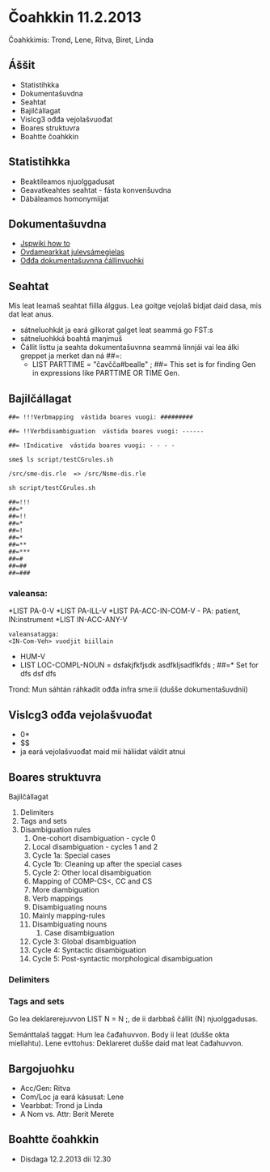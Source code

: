 # Čoahkkin 11.2.2013
Čoahkkimis: Trond, Lene, Ritva, Biret, Linda

## Áššit
* Statistihkka
* Dokumentašuvdna
* Seahtat
* Bajilčállagat
* Vislcg3 ođđa vejolašvuođat
* Boares struktuvra
* Boahtte čoahkkin

##  Statistihkka
* Beaktileamos njuolggadusat
* Geavatkeahtes seahtat - fásta konvenšuvdna
* Dábáleamos homonymiijat

## Dokumentašuvdna
* [Jspwiki how to](/infra/jspwiki-howto.html)
* [Ovdamearkkat julevsámegielas](/lang/smj/Links.html)
* [Ođđa dokumentašuvnna čállinvuohki](/infra/infraremake/In-sourceDocumentation.html)

##  Seahtat
Mis leat leamaš seahtat fiilla álggus. Lea goitge vejolaš bidjat
daid dasa, mis dat leat anus.

* sátneluohkát ja eará gilkorat galget leat seammá go FST:s
* sátneluohkká boahtá maŋimuš
* Čállit listtu ja seahta dokumentašuvnna seammá linnjái vai lea álki greppet ja merket dan ná ##=:
    - LIST PARTTIME = "čavčča#bealle" ; ##= This set is for finding Gen in expressions like PARTTIME OR TIME Gen.

## Bajilčállagat
```
##= !!!Verbmapping  vástida boares vuogi: #########

##= !!Verbdisambiguation  vástida boares vuogi: ------

##= !Indicative  vástida boares vuogi: - - - -

sme$ ls script/testCGrules.sh

/src/sme-dis.rle  => /src/Nsme-dis.rle

sh script/testCGrules.sh
```

```
##=!!!
##=*
##=!!
##=*
##=!
##=*
##=**
##=***
##=#
##=##
##=###
```

### valeansa:
*LIST PA-0-V
*LIST PA-ILL-V
*LIST PA-ACC-IN-COM-V - PA: patient, IN:instrument
*LIST IN-ACC-ANY-V

```
valeansatagga:
<IN-Com-Veh> vuodjit biillain
```

* HUM-V
* LIST LOC-COMPL-NOUN = dsfakjfkfjsdk asdfkljsadflkfds ; ##=* Set for dfs dsf dfs

Trond: Mun sáhtán ráhkadit ođđa infra sme:ii (dušše dokumentašuvdnii)

## Vislcg3 ođđa vejolašvuođat

* 0*
* $$
* ja eará vejolašvuođat maid mii háliidat váldit atnui

##  Boares struktuvra

Bajilčállagat

1. Delimiters
1. Tags and sets
1. Disambiguation rules
    1. One-cohort disambiguation - cycle 0
    1. Local disambiguation - cycles 1 and 2
    1. Cycle 1a: Special cases
    1. Cycle 1b: Cleaning up after the special cases
    1. Cycle 2: Other local disambiguation
    1. Mapping of COMP-CS<, CC and CS
    1. More diambiguation
    1. Verb mappings
    1. Disambiguating nouns
    1. Mainly mapping-rules
    1. Disambiguating nouns
        1. Case disambiguation
    1. Cycle 3: Global disambiguation
    1. Cycle 4: Syntactic disambiguation
    1. Cycle 5: Post-syntactic morphological disambiguation

### Delimiters

### Tags and sets

Go lea deklarerejuvvon LIST N = N ;, de ii darbbaš čállit (N) njuolggadusas.

Semánttalaš taggat: Hum lea čađahuvvon. Body ii leat
(dušše okta miellahtu). Lene evttohus: Deklareret dušše daid mat leat čađahuvvon.

##  Bargojuohku

* Acc/Gen: Ritva
* Com/Loc ja eará kásusat: Lene
* Vearbbat: Trond ja Linda
* A Nom vs. Attr: Berit Merete

##  Boahtte čoahkkin
* Disdaga 12.2.2013 dii 12.30
